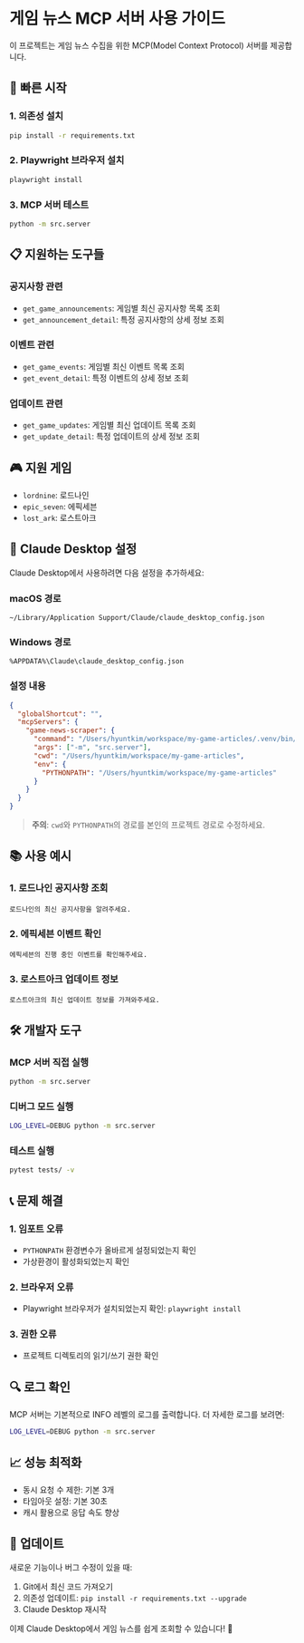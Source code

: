 # 게임 뉴스 MCP 서버 사용 가이드

이 프로젝트는 게임 뉴스 수집을 위한 MCP(Model Context Protocol) 서버를 제공합니다.

## 🚀 빠른 시작

### 1. 의존성 설치

```bash
pip install -r requirements.txt
```

### 2. Playwright 브라우저 설치

```bash
playwright install
```

### 3. MCP 서버 테스트

```bash
python -m src.server
```

## 📋 지원하는 도구들

### 공지사항 관련

- `get_game_announcements`: 게임별 최신 공지사항 목록 조회
- `get_announcement_detail`: 특정 공지사항의 상세 정보 조회

### 이벤트 관련

- `get_game_events`: 게임별 최신 이벤트 목록 조회
- `get_event_detail`: 특정 이벤트의 상세 정보 조회

### 업데이트 관련

- `get_game_updates`: 게임별 최신 업데이트 목록 조회
- `get_update_detail`: 특정 업데이트의 상세 정보 조회

## 🎮 지원 게임

- `lordnine`: 로드나인
- `epic_seven`: 에픽세븐
- `lost_ark`: 로스트아크

## 🔧 Claude Desktop 설정

Claude Desktop에서 사용하려면 다음 설정을 추가하세요:

### macOS 경로

```
~/Library/Application Support/Claude/claude_desktop_config.json
```

### Windows 경로

```
%APPDATA%\Claude\claude_desktop_config.json
```

### 설정 내용

```json
{
  "globalShortcut": "",
  "mcpServers": {
    "game-news-scraper": {
      "command": "/Users/hyuntkim/workspace/my-game-articles/.venv/bin/python",
      "args": ["-m", "src.server"],
      "cwd": "/Users/hyuntkim/workspace/my-game-articles",
      "env": {
        "PYTHONPATH": "/Users/hyuntkim/workspace/my-game-articles"
      }
    }
  }
}
```

> **주의**: `cwd`와 `PYTHONPATH`의 경로를 본인의 프로젝트 경로로 수정하세요.

## 📚 사용 예시

### 1. 로드나인 공지사항 조회

```
로드나인의 최신 공지사항을 알려주세요.
```

### 2. 에픽세븐 이벤트 확인

```
에픽세븐의 진행 중인 이벤트를 확인해주세요.
```

### 3. 로스트아크 업데이트 정보

```
로스트아크의 최신 업데이트 정보를 가져와주세요.
```

## 🛠️ 개발자 도구

### MCP 서버 직접 실행

```bash
python -m src.server
```

### 디버그 모드 실행

```bash
LOG_LEVEL=DEBUG python -m src.server
```

### 테스트 실행

```bash
pytest tests/ -v
```

## 📞 문제 해결

### 1. 임포트 오류

- `PYTHONPATH` 환경변수가 올바르게 설정되었는지 확인
- 가상환경이 활성화되었는지 확인

### 2. 브라우저 오류

- Playwright 브라우저가 설치되었는지 확인: `playwright install`

### 3. 권한 오류

- 프로젝트 디렉토리의 읽기/쓰기 권한 확인

## 🔍 로그 확인

MCP 서버는 기본적으로 INFO 레벨의 로그를 출력합니다. 더 자세한 로그를 보려면:

```bash
LOG_LEVEL=DEBUG python -m src.server
```

## 📈 성능 최적화

- 동시 요청 수 제한: 기본 3개
- 타임아웃 설정: 기본 30초
- 캐시 활용으로 응답 속도 향상

## 🔄 업데이트

새로운 기능이나 버그 수정이 있을 때:

1. Git에서 최신 코드 가져오기
2. 의존성 업데이트: `pip install -r requirements.txt --upgrade`
3. Claude Desktop 재시작

이제 Claude Desktop에서 게임 뉴스를 쉽게 조회할 수 있습니다! 🎉
